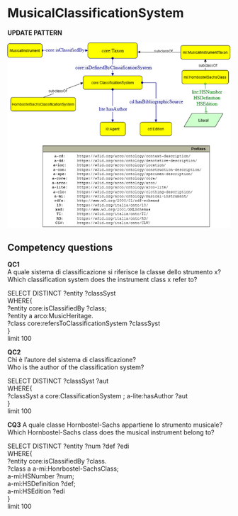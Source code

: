 # MusicalClassificationSystem 

**UPDATE PATTERN**


![MusicalClassificationSystem pattern graph](https://github.com/ICCD-MiBACT/ArCo/blob/DEV-1.3.0/ArCo-release/Documentation/MusicalHeritage/MusicalClassificationSystem/MusicalClassificationSystem.drawio.png?raw=true)



## Competency questions

**QC1**    
A quale sistema di classificazione si riferisce la classe dello strumento x?  
Which classification system does the instrument class x refer to?  

SELECT DISTINCT ?entity ?classSyst   
WHERE{  
?entity core:isClassifiedBy ?class;  
?entity a arco:MusicHeritage.  
?class core:refersToClassificationSystem ?classSyst  
}  
limit 100  
 
 
 

**QC2**  
Chi è l’autore del sistema di classificazione?  
Who is the author of the classification system?  

SELECT DISTINCT ?classSyst ?aut  
WHERE{  
?classSyst a core:ClassificationSystem ;
a-lite:hasAuthor ?aut  
}  
limit 100  


**CQ3**
A quale classe Hornbostel-Sachs appartiene lo strumento musicale?  
Which Hornbostel-Sachs class does the musical instrument belong to?  

SELECT DISTINCT ?entity ?num ?def ?edi   
WHERE{  
?entity core:isClassifiedBy ?class.  
?class a a-mi:Honrbostel-SachsClass;  
a-mi:HSNumber ?num;  
a-mi:HSDefinition ?def;  
a-mi:HSEdition ?edi  
}  
limit 100
 
  
